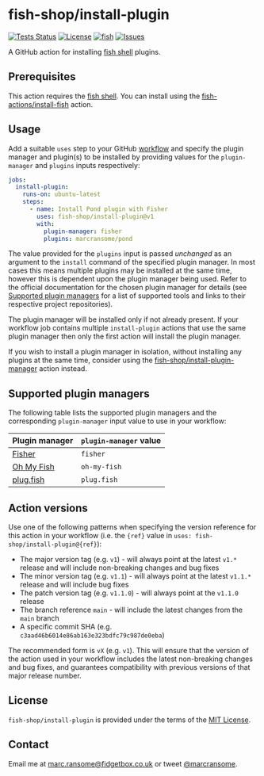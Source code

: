 # fish-shop/install-plugin

[![Tests Status](https://github.com/fish-shop/install-plugin/actions/workflows/test.yml/badge.svg)](https://github.com/fish-shop/install-plugin/actions?query=workflow%3Atests) [![License](https://img.shields.io/badge/license-MIT-blue)](http://opensource.org/licenses/mit-license.php) [![fish](https://img.shields.io/badge/fish-3.2.2-blue)](https://fishshell.com) [![Issues](https://img.shields.io/github/issues/fish-shop/install-plugin)](https://github.com/fish-shop/install-plugin/issues)

A GitHub action for installing [fish shell](https://fishshell.com) plugins.

## Prerequisites

This action requires the [fish shell](https://fishshell.com). You can install using the [fish-actions/install-fish](https://github.com/fish-actions/install-fish) action.

## Usage

Add a suitable `uses` step to your GitHub [workflow](https://docs.github.com/en/actions/reference/workflow-syntax-for-github-actions) and specify the plugin manager and plugin(s) to be installed by providing values for the `plugin-manager` and `plugins` inputs respectively:

```yaml
jobs:
  install-plugin:
    runs-on: ubuntu-latest
    steps:
      - name: Install Pond plugin with Fisher
        uses: fish-shop/install-plugin@v1
        with:
          plugin-manager: fisher
          plugins: marcransome/pond
```

The value provided for the `plugins` input is passed _unchanged_ as an argument to the `install` command of the specified plugin manager. In most cases this means multiple plugins may be installed at the same time, however this is dependent upon the plugin manager being used. Refer to the official documentation for the chosen plugin manager for details (see [Supported plugin managers](#supported-plugin-managers) for a list of supported tools and links to their respective project repositories).

The plugin manager will be installed only if not already present. If your workflow job contains multiple `install-plugin` actions that use the same plugin manager then only the first action will install the plugin manager.

If you wish to install a plugin manager in isolation, without installing any plugins at the same time, consider using the [fish-shop/install-plugin-manager](https://github.com/fish-shop/install-plugin-manager) action instead.

## Supported plugin managers

The following table lists the supported plugin managers and the corresponding `plugin-manager` input value to use in your workflow:

| Plugin manager                                         | `plugin-manager` value |
|--------------------------------------------------------|------------------------|
| [Fisher](https://github.com/jorgebucaran/fisher)       | `fisher`               |
| [Oh My Fish](https://github.com/oh-my-fish/oh-my-fish) | `oh-my-fish`           |
| [plug.fish](https://github.com/kidonng/plug.fish)      | `plug.fish`            |

## Action versions

Use one of the following patterns when specifying the version reference for this action in your workflow (i.e. the `{ref}` value in `uses: fish-shop/install-plugin@{ref}`):

* The major version tag (e.g. `v1`) - will always point at the latest `v1.*` release and will include non-breaking changes and bug fixes
* The minor version tag (e.g. `v1.1`) - will always point at the latest `v1.1.*` release and will include bug fixes
* The patch version tag (e.g. `v1.1.0`) - will always point at the `v1.1.0` release
* The branch reference `main` - will include the latest changes from the `main` branch
* A specific commit SHA (e.g. `c3aad46b6014e86ab163e323bdfc79c987de0eba`)

The recommended form is `vX` (e.g. `v1`). This will ensure that the version of the action used in your workflow includes the latest non-breaking changes and bug fixes, and guarantees compatibility with previous versions of that major release number.


## License
`fish-shop/install-plugin` is provided under the terms of the [MIT License](http://opensource.org/licenses/mit-license.php).

## Contact
Email me at [marc.ransome@fidgetbox.co.uk](mailto:marc.ransome@fidgetbox.co.uk) or tweet [@marcransome](http://www.twitter.com/marcransome).
